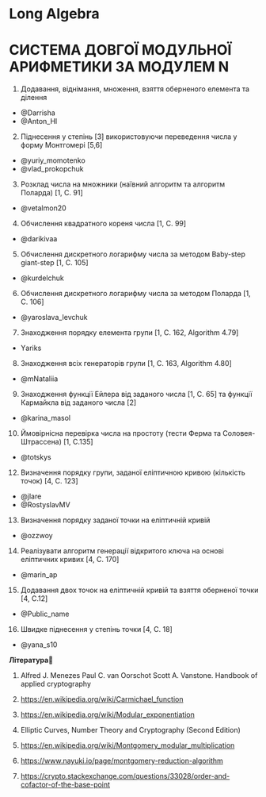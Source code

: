 # Long Algebra


# СИСТЕМА ДОВГОЇ МОДУЛЬНОЇ АРИФМЕТИКИ ЗА МОДУЛЕМ N

 1. Додавання, віднімання, множення, взяття оберненого елемента та ділення
 - @Darrisha 
 - @Anton_Hl
 2. Піднесення у степінь [3] використовуючи переведення числа у форму Монтгомері [5,6]
 - @yuriy_momotenko 
 - @vlad_prokopchuk 
 3. Розклад числа на множники (наївний алгоритм та алгоритм Поларда) [1, C. 91]
 - @vetalmon20 
 4. Обчислення квадратного кореня числа [1, C. 99]
 - @darikivaa 
 5. Обчислення дискретного логарифму числа за методом Baby-step giant-step [1, C. 105]
 - @kurdelchuk 
 6. Обчислення дискретного логарифму числа за методом Поларда [1, C. 106]
 - @yaroslava_levchuk 
 7. Знаходження порядку елемента групи [1, С. 162, Algorithm 4.79]
 - Yаriks 
 8. Знаходження всіх генераторів групи [1, С. 163, Algorithm 4.80]
 - @mNataliia 
 9. Знаходження функції Ейлера від заданого числа [1, C. 65] та функції Кармайкла від заданого числа [2]
 - @karina_masol 
 10. Ймовірнісна перевірка числа на простоту (тести Ферма та Соловея-Штрассена) [1, C.135]
 - @totskys 
 12. Визначення порядку групи, заданої еліптичною кривою (кількість точок) [4, C. 123]
 - @jlare 
 - @RostyslavMV 
 13. Визначення порядку заданої точки на еліптичній кривій
 - @ozzwoy 
 14. Реалізувати алгоритм генерації відкритого ключа на основі еліптичних кривих [4, C. 170]
 - @marin_ap 
 15. Додавання двох точок на еліптичній кривій та взяття оберненої точки [4, C.12]
 - @Public_name 
 16. Швидке піднесення у степінь точки [4, C. 18]
 - @yana_s10


<b>Література📕</b>

 1. Alfred J. Menezes Paul C. van Oorschot Scott A. Vanstone. Handbook of applied cryptography

 2. https://en.wikipedia.org/wiki/Carmichael_function

 3. https://en.wikipedia.org/wiki/Modular_exponentiation

 4. Elliptic Curves, Number Theory and Cryptography (Second Edition)
 
 5. https://en.wikipedia.org/wiki/Montgomery_modular_multiplication

 6. https://www.nayuki.io/page/montgomery-reduction-algorithm

 7. https://crypto.stackexchange.com/questions/33028/order-and-cofactor-of-the-base-point